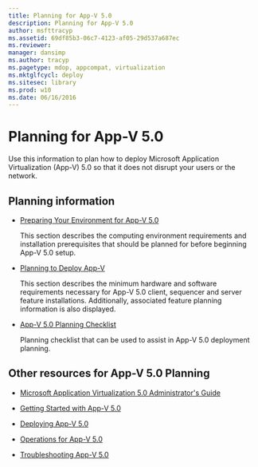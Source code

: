 ```yaml
---
title: Planning for App-V 5.0
description: Planning for App-V 5.0
author: msfttracyp
ms.assetid: 69df85b3-06c7-4123-af05-29d537a687ec
ms.reviewer: 
manager: dansimp
ms.author: tracyp
ms.pagetype: mdop, appcompat, virtualization
ms.mktglfcycl: deploy
ms.sitesec: library
ms.prod: w10
ms.date: 06/16/2016
---
```



# Planning for App-V 5.0


Use this information to plan how to deploy Microsoft Application Virtualization (App-V) 5.0 so that it does not disrupt your users or the network.

## Planning information


-   [Preparing Your Environment for App-V 5.0](preparing-your-environment-for-app-v-50.md)

    This section describes the computing environment requirements and installation prerequisites that should be planned for before beginning App-V 5.0 setup.

-   [Planning to Deploy App-V](planning-to-deploy-app-v.md)

    This section describes the minimum hardware and software requirements necessary for App-V 5.0 client, sequencer and server feature installations. Additionally, associated feature planning information is also displayed.

-   [App-V 5.0 Planning Checklist](app-v-50-planning-checklist.md)

    Planning checklist that can be used to assist in App-V 5.0 deployment planning.






## <a href="" id="other-resources-for-app-v-5-0-planning-"></a>Other resources for App-V 5.0 Planning


-   [Microsoft Application Virtualization 5.0 Administrator's Guide](microsoft-application-virtualization-50-administrators-guide.md)

-   [Getting Started with App-V 5.0](getting-started-with-app-v-50--rtm.md)

-   [Deploying App-V 5.0](deploying-app-v-50.md)

-   [Operations for App-V 5.0](operations-for-app-v-50.md)

-   [Troubleshooting App-V 5.0](troubleshooting-app-v-50.md)

 

 





